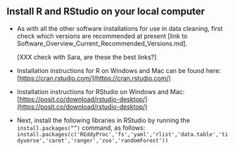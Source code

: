 ## Install R and RStudio on your local computer

* As with all the other software installations for use in data cleaning, first check which versions are recommended at present [link to Software_Overview_Current_Recommended_Versions.md].

    [XXX check with Sara, are these the best links?]

* Installation instructions for R on Windows and Mac can be found here: [https://cran.rstudio.com/](https://cran.rstudio.com/)

* Installation instructions for RStudio on Windows and Mac: [https://posit.co/download/rstudio-desktop/](https://posit.co/download/rstudio-desktop/)

* Next, install the following libraries in RStudio by running the `install.packages(“”)` command, as follows:
`install.packages(c('REddyProc','fs','yaml','rlist','data.table','tidyverse','caret','ranger','zoo','randomForest'))`
